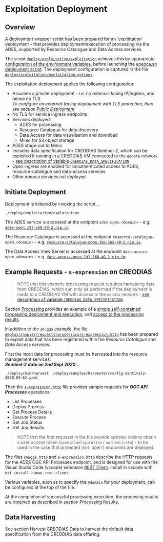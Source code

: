 # Exploitation Deployment

## Overview

A deployment wrapper script has been prepared for an 'exploitation' deployment - that provides deployment/execution of processing via the ADES, supported by Resource Catalogue and Data Access services.

The script [`deploy/exploitation/exploitation`](https://github.com/EOEPCA/deployment-guide/blob/eoepca-v1.3/deploy/exploitation/exploitation) achieves this by appropriate [configuration of the environment variables](scripted-deployment.md#environment-variables), before launching the [eoepca.sh deployment script](scripted-deployment.md#command-line-arguments). The deployment configuration is captured in the file [`deploy/exploitation/exploitation-options`](https://github.com/EOEPCA/deployment-guide/blob/eoepca-v1.3/deploy/exploitation/exploitation-options).

The exploitation deployment applies the following configuration:

* Assumes a private deployment - i.e. no external-facing IP/ingress, and hence no TLS<br>
  _To configure an external-facing deployment with TLS protection, then see section [Public Deployment](scripted-deployment.md#public-deployment)_
* No TLS for service ingress endpoints
* Services deployed:
    * ADES for processing
    * Resource Catalogue for data discovery
    * Data Access for data visualisation and download
    * Minio for S3 object storage
* ADES stage-out to Minio
* Includes data specification for CREODIAS Sentinel-2, which can be exploited if running in a CREODIAS VM connected to the `eodata` network - [see description of variable `CREODIAS_DATA_SPECIFICATION`](scripted-deployment.md#environment-variables)
* Open ingress are enabled for unauthenticated access to ADES, resource-catalogue and data-access services
* Other eoepca services not deployed

## Initiate Deployment

Deployment is initiated by invoking the script...

```
./deploy/exploitation/exploitation
```

The ADES service is accessed at the endpoint `ades-open.<domain>` - e.g. [`ades-open.192-168-49-2.nip.io`](http://ades-open.192-168-49-2.nip.io).

The Resource Catalogue is accessed at the endpoint `resource-catalogue-open.<domain>` - e.g. [`resource-catalogue-open.192-168-49-2.nip.io`](http://resource-catalogue-open.192-168-49-2.nip.io).

The Data Access View Server is accessed at the endpoint `data-access-open.<domain>` - e.g. [`data-access-open.192-168-49-2.nip.io`](http://data-access-open.192-168-49-2.nip.io).

## Example Requests - `s-expression` on CREODIAS

> NOTE that this example processing request requires harvesting data from CREODIAS, which can only be performed if the deployment is made to a CREODIAS VM with access to the `eodata` network - [see description of variable `CREODIAS_DATA_SPECIFICATION`](scripted-deployment.md#environment-variables).

Section [Processing](processing-deployment.md) provides an example of a [simple self-contained processing deployment and execution](processing-deployment.md#example-requests), and [access to the processing results](processing-deployment.md#processing-results).

In addition to the `snuggs` example, the file [`deploy/samples/requests/processing/s-expression.http`](https://github.com/EOEPCA/deployment-guide/blob/eoepca-v1.3/deploy/samples/requests/processing/s-expression.http) has been prepared to exploit data that has been registered within the _Resource Catalogue_ and _Data Access_ services.

First the input data for processing must be harvested into the resource management services.<br>
**_Sentinel-2 data on 2nd Sept 2020..._**

```
./deploy/bin/harvest ./deploy/samples/harvester/config-Sentinel2-2020.09.02.yaml
```

Then the [`s-expression.http`](https://github.com/EOEPCA/deployment-guide/blob/eoepca-v1.3/deploy/samples/requests/processing/s-expression.http) file provides sample requests for **_OGC API Processes_** operations:

* List Processes
* Deploy Process
* Get Process Details
* Execute Process
* Get Job Status
* Get Job Results

> NOTE that the first requests in the file provide optional calls to obtain a user access token (`openidConfiguration` / `authenticate`) - to be used in the case that protected (not 'open') endpoints are deployed.

The files `snuggs.http` and `s-expression.http` describe the HTTP requests for the ADES OGC API Processes endpoint, and is designed for use with the Visual Studio Code (vscode) extension [REST Client](https://marketplace.visualstudio.com/items?itemName=humao.rest-client). Install in vscode with `ext install humao.rest-client`.

Various variables, such as to specify the `@domain` for your deployment, can be configured at the top of the file.

At the completion of successful processing execution, the procesing results are obtained as described in section [Processing Results](processing-deployment.md#processing-results).

## Data Harvesting

See section [Harvest CREODIAS Data](creodias-deployment.md#harvest-creodias-data) to harvest the default data specification from the CREODIAS data offering.
